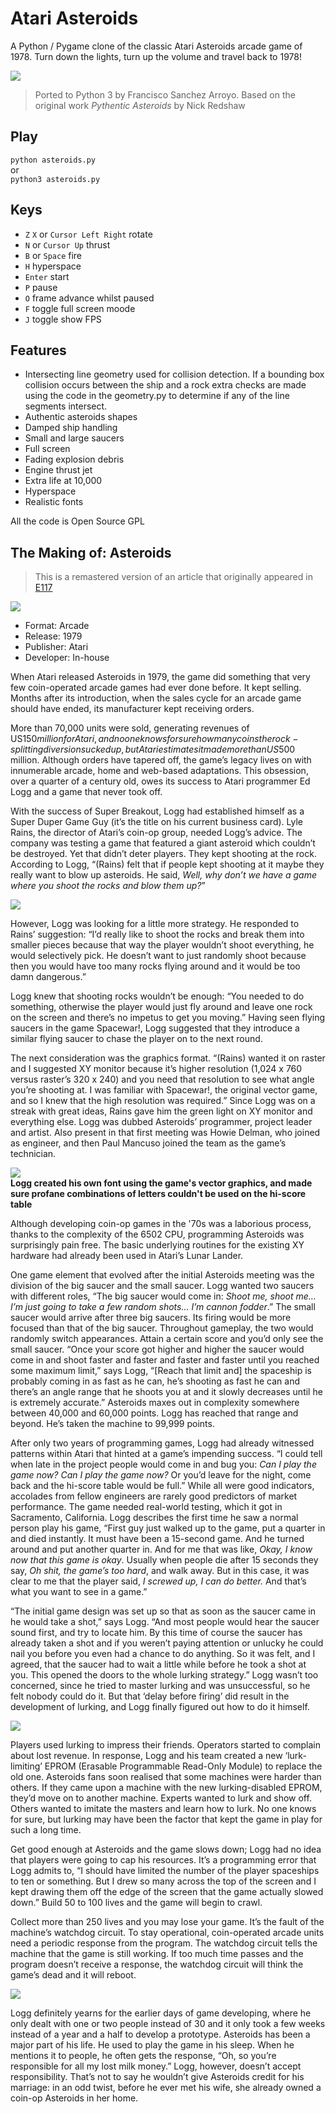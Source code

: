 # Atari Asteroids

A Python / Pygame clone of the classic
Atari Asteroids arcade game of 1978. Turn down the lights, turn up the volume and travel back to 1978!

![](img/screenshot.png)

> Ported to Python 3 by Francisco Sanchez Arroyo. Based on the original work *Pythentic Asteroids* by Nick Redshaw

## Play
`python asteroids.py`   
or   
`python3 asteroids.py`

## Keys
* `Z` `X` or `Cursor Left Right` rotate
* `N` or `Cursor Up` thrust
* `B` or `Space` fire
* `H` hyperspace 
* `Enter` start 
* `P` pause 
* `O` frame advance whilst paused 
* `F` toggle full screen moode 
* `J` toggle show FPS

## Features 
* Intersecting line geometry used for collision detection. If a bounding box collision occurs between the 
ship and a rock extra checks are made using the code in the geometry.py to determine if any of the line segments intersect.
* Authentic asteroids shapes 
* Damped ship handling 
* Small and large saucers 
* Full screen 
* Fading explosion debris 
* Engine thrust jet 
* Extra life at 10,000 
* Hyperspace 
* Realistic fonts

All the code is Open Source GPL 

## The Making of: Asteroids

> This is a remastered version of an article that originally appeared in [E117](https://web.archive.org/web/20140104211104/http://www.edge-online.com/features/making-asteroids/)

![](img/asteroids1.png)

* Format: Arcade
* Release: 1979
* Publisher: Atari
* Developer: In-house

When Atari released Asteroids in 1979, the game did something that very few coin-operated arcade games had ever done before. It kept selling. Months after its introduction, when the sales cycle for an arcade game should have ended, its manufacturer kept receiving orders.

More than 70,000 units were sold, generating revenues of US$150 million for Atari, and no one knows for sure how many coins the rock-splitting diversion sucked up, but Atari estimates it made more than US$500 million. Although orders have tapered off, the game’s legacy lives on with innumerable arcade, home and web-based adaptations. This obsession, over a quarter of a century old, owes its success to Atari programmer Ed Logg and a game that never took off.

With the success of Super Breakout, Logg had established himself as a Super Duper Game Guy (it’s the title on his current business card). Lyle Rains, the director of Atari’s coin-op group, needed Logg’s advice. The company was testing a game that featured a giant asteroid which couldn’t be destroyed. Yet that didn’t deter players. They kept shooting at the rock. According to Logg, “(Rains) felt that if people kept shooting at it maybe they really want to blow up asteroids. He said, *Well, why don’t we have a game where you shoot the rocks and blow them up?*”

![](img/asteroids5.png)

However, Logg was looking for a little more strategy. He responded to Rains’ suggestion: “I’d really like to shoot the rocks and break them into smaller pieces because that way the player wouldn’t shoot everything, he would selectively pick. He doesn’t want to just randomly shoot because then you would have too many rocks flying around and it would be too damn dangerous.”

Logg knew that shooting rocks wouldn’t be enough: “You needed to do something, otherwise the player would just fly around and leave one rock on the screen and there’s no impetus to get you moving.” Having seen flying saucers in the game Spacewar!, Logg suggested that they introduce a similar flying saucer to chase the player on to the next round.

The next consideration was the graphics format. “(Rains) wanted it on raster and I suggested XY monitor because it’s higher resolution (1,024 x 760 versus raster’s 320 x 240) and you need that resolution to see what angle you’re shooting at. I was familiar with Spacewar!, the original vector game, and so I knew that the high resolution was required.” Since Logg was on a streak with great ideas, Rains gave him the green light on XY monitor and everything else. Logg was dubbed Asteroids’ programmer, project leader and artist. Also present in that first meeting was Howie Delman, who joined as engineer, and then Paul Mancuso joined the team as the game’s technician.

![](img/asteroids2.jpg)  
**Logg created his own font using the game's vector graphics, and made sure profane combinations of letters couldn't be used on the hi-score table**

Although developing coin-op games in the '70s was a laborious process, thanks to the complexity of the 6502 CPU, programming Asteroids was surprisingly pain free. The basic underlying routines for the existing XY hardware had already been used in Atari’s Lunar Lander.

One game element that evolved after the initial Asteroids meeting was the division of the big saucer and the small saucer. Logg wanted two saucers with different roles, “The big saucer would come in: *Shoot me, shoot me… I’m just going to take a few random shots... I’m cannon fodder*.” The small saucer would arrive after three big saucers. Its firing would be more focused than that of the big saucer. Throughout gameplay, the two would randomly switch appearances. Attain a certain score and you’d only see the small saucer. “Once your score got higher and higher the saucer would come in and shoot faster and faster and faster and faster until you reached some maximum limit,” says Logg, “[Reach that limit and] the spaceship is probably coming in as fast as he can, he’s shooting as fast he can and there’s an angle range that he shoots you at and it slowly decreases until he is extremely accurate.” Asteroids maxes out in complexity somewhere between 40,000 and 60,000 points. Logg has reached that range and beyond. He’s taken the machine to 99,999 points.

After only two years of programming games, Logg had already witnessed patterns within Atari that hinted at a game’s impending success. “I could tell when late in the project people would come in and bug you: *Can I play the game now? Can I play the game now?* Or you’d leave for the night, come back and the hi-score table would be full.” While all were good indicators, accolades from fellow engineers are rarely good predictors of market performance. The game needed real-world testing, which it got in Sacramento, California. Logg describes the first time he saw a normal person play his game, “First guy just walked up to the game, put a quarter in and died instantly. It must have been a 15-second game. And he turned around and put another quarter in. And for me that was like, *Okay, I know now that this game is okay*. Usually when people die after 15 seconds they say, *Oh shit, the game’s too hard*, and walk away. But in this case, it was clear to me that the player said, *I screwed up, I can do better.* And that’s what you want to see in a game.”

“The initial game design was set up so that as soon as the saucer came in he would take a shot,” says Logg. “And most people would hear the saucer sound first, and try to locate him. By this time of course the saucer has already taken a shot and if you weren’t paying attention or unlucky he could nail you before you even had a chance to do anything. So it was felt, and I agreed, that the saucer had to wait a little while before he took a shot at you. This opened the doors to the whole lurking strategy.” Logg wasn’t too concerned, since he tried to master lurking and was unsuccessful, so he felt nobody could do it. But that ‘delay before firing’ did result in the development of lurking, and Logg finally figured out how to do it himself.

![](img/asteroids4.jpg)

Players used lurking to impress their friends. Operators started to complain about lost revenue. In response, Logg and his team created a new ‘lurk-limiting’ EPROM (Erasable Programmable Read-Only Module) to replace the old one. Asteroids fans soon realised that some machines were harder than others. If they came upon a machine with the new lurking-disabled EPROM, they’d move on to another machine. Experts wanted to lurk and show off. Others wanted to imitate the masters and learn how to lurk. No one knows for sure, but lurking may have been the factor that kept the game in play for such a long time.

Get good enough at Asteroids and the game slows down; Logg had no idea that players were going to cap his resources. It’s a programming error that Logg admits to, “I should have limited the number of the player spaceships to ten or something. But I drew so many across the top of the screen and I kept drawing them off the edge of the screen that the game actually slowed down.” Build 50 to 100 lives and the game will begin to crawl.

Collect more than 250 lives and you may lose your game. It’s the fault of the machine’s watchdog circuit. To stay operational, coin-operated arcade units need a periodic response from the program. The watchdog circuit tells the machine that the game is still working. If too much time passes and the program doesn’t receive a response,  the watchdog circuit will think the game’s dead and it will reboot.

![](img/asteroids3.png)

Logg definitely yearns for the earlier days of game developing, where he only dealt with one or two people instead of 30 and it only took a few weeks instead of a year and a half to develop a prototype. Asteroids has been a major part of his life. He used to play the game in his sleep. When he mentions it to people, he often gets the response, “Oh, so you’re responsible for all my lost milk money.” Logg, however, doesn’t accept responsibility. That’s not to say he wouldn’t give Asteroids credit for his marriage: in an odd twist, before he ever met his wife, she already owned a coin-op Asteroids in her home.
